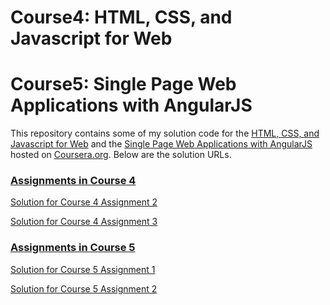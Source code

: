 # Course4: HTML, CSS, and Javascript for Web
# Course5: Single Page Web Applications with AngularJS

This repository contains some of my solution code for the [HTML, CSS, and Javascript for Web](https://www.coursera.org/learn/html-css-javascript-for-web-developers) and the [Single Page Web Applications with AngularJS](https://www.coursera.org/learn/single-page-web-apps-with-angularjs) hosted on [Coursera.org](https://www.coursera.org). Below are the solution URLs.


### [Assignments in Course 4](https://github.com/jhu-ep-coursera/fullstack-course4/tree/master/assignments)

[Solution for Course 4 Assignment 2](https://dxr27kejj.github.io/coursera-test/WebDev_Assignments/module2-solution/)

[Solution for Course 4 Assignment 3](https://dxr27kejj.github.io/coursera-test/WebDev_Assignments/module3-solution/)


### [Assignments in Course 5](https://github.com/jhu-ep-coursera/fullstack-course5/tree/master/assignments)

[Solution for Course 5 Assignment 1](https://dxr27kejj.github.io/coursera-test/WebDev_Assignments/course5-assignment1/)

[Solution for Course 5 Assignment 2](https://dxr27kejj.github.io/coursera-test/WebDev_Assignments/course5-assignment2/)
